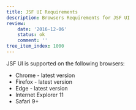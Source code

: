 ```yaml
---
title: JSF UI Requirements
description: Browsers Requirements for JSF UI
review:
    date: '2016-12-06'
    status: ok
    comment: ''
tree_item_index: 1000
---
```

JSF UI is supported on the following browsers:
- Chrome - latest version
- Firefox - latest version
- Edge - latest version
- Internet Explorer 11
- Safari 9+
